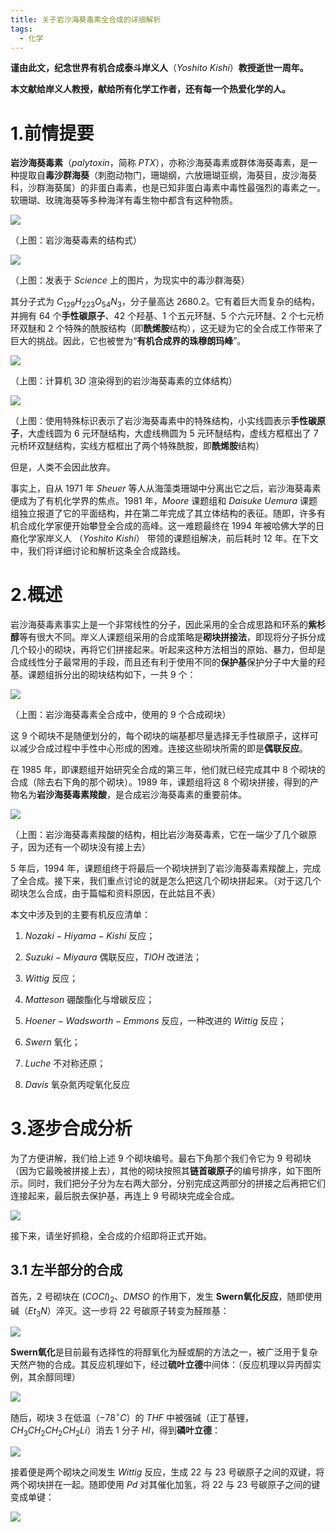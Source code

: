 ```yaml
---
title: 关于岩沙海葵毒素全合成的详细解析
tags:
  - 化学
---
```

**谨由此文，纪念世界有机合成泰斗岸义人**（$Yoshito~Kishi$）**教授逝世一周年。**

**本文献给岸义人教授，献给所有化学工作者，还有每一个热爱化学的人。**

# 1.前情提要

**岩沙海葵毒素**（$palytoxin$，简称 $PTX$），亦称沙海葵毒素或群体海葵毒素，是一种提取自**毒沙群海葵**（刺胞动物门，珊瑚纲，六放珊瑚亚纲，海葵目，皮沙海葵科，沙群海葵属）的非蛋白毒素，也是已知非蛋白毒素中毒性最强烈的毒素之一。软珊瑚、玫瑰海葵等多种海洋有毒生物中都含有这种物质。

![](https://cdn.luogu.com.cn/upload/image_hosting/dc75obrw.png)

（上图：岩沙海葵毒素的结构式）

![](https://cdn.luogu.com.cn/upload/image_hosting/xtagkjbu.png)

（上图：发表于 $Science$ 上的图片，为现实中的毒沙群海葵）

其分子式为 $C_{129}H_{223}O_{54}N_{3}$，分子量高达 $2680.2$。它有着巨大而复杂的结构，并拥有 $64$ 个**手性碳原子**、$42$ 个羟基、$1$ 个五元环醚、$5$ 个六元环醚、$2$ 个七元桥环双醚和 $2$ 个特殊的酰胺结构（即**酰烯胺**结构），这无疑为它的全合成工作带来了巨大的挑战。因此，它也被誉为“**有机合成界的珠穆朗玛峰**”。

![](https://cdn.luogu.com.cn/upload/image_hosting/porwg6uk.png)

（上图：计算机 $3D$ 渲染得到的岩沙海葵毒素的立体结构）

![](https://cdn.luogu.com.cn/upload/image_hosting/65y00sep.png)

（上图：使用特殊标识表示了岩沙海葵毒素中的特殊结构，小实线圆表示**手性碳原子**，大虚线圆为 $6$ 元环醚结构，大虚线椭圆为 $5$ 元环醚结构，虚线方框框出了 $7$ 元桥环双醚结构，实线方框框出了两个特殊酰胺，即**酰烯胺**结构）

但是，人类不会因此放弃。

事实上，自从 $1971$ 年 $Sheuer$ 等人从海藻类珊瑚中分离出它之后，岩沙海葵毒素便成为了有机化学界的焦点。$1981$ 年，$Moore$ 课题组和 $Daisuke~Uemura$ 课题组独立报道了它的平面结构，并在第二年完成了其立体结构的表征。随即，许多有机合成化学家便开始攀登全合成的高峰。这一难题最终在 $1994$ 年被哈佛大学的日裔化学家岸义人 （$Yoshito~Kishi$） 带领的课题组解决，前后耗时 $12$ 年。在下文中，我们将详细讨论和解析这条全合成路线。

# 2.概述

岩沙海葵毒素事实上是一个非常线性的分子，因此采用的全合成思路和环系的**紫杉醇**等有很大不同。岸义人课题组采用的合成策略是**砌块拼接法**，即现将分子拆分成几个较小的砌块，再将它们拼接起来。听起来这种方法相当的原始、暴力，但却是合成线性分子最常用的手段，而且还有利于使用不同的**保护基**保护分子中大量的羟基。课题组拆分出的砌块结构如下，一共 $9$ 个：

![](https://cdn.luogu.com.cn/upload/image_hosting/s4jahni8.png)

（上图：岩沙海葵毒素全合成中，使用的 $9$ 个合成砌块）

这 $9$ 个砌块不是随便划分的，每个砌块的端基都尽量选择无手性碳原子，这样可以减少合成过程中手性中心形成的困难。连接这些砌块所需的即是**偶联反应**。

在 $1985$ 年，即课题组开始研究全合成的第三年，他们就已经完成其中 $8$ 个砌块的合成（除去右下角的那个砌块）。$1989$ 年，课题组将这 $8$ 个砌块拼接，得到的产物名为**岩沙海葵毒素羧酸**，是合成岩沙海葵毒素的重要前体。

![](https://cdn.luogu.com.cn/upload/image_hosting/8kvy93xn.png)

（上图：岩沙海葵毒素羧酸的结构，相比岩沙海葵毒素，它在一端少了几个碳原子，因为还有一个砌块没有接上去）

$5$ 年后，$1994$ 年，课题组终于将最后一个砌块拼到了岩沙海葵毒素羧酸上，完成了全合成。接下来，我们重点讨论的就是怎么把这几个砌块拼起来。（对于这几个砌块怎么合成，由于篇幅和资料原因，在此姑且不表）

本文中涉及到的主要有机反应清单：

1. $Nozaki-Hiyama-Kishi$ 反应；

2. $Suzuki-Miyaura$ 偶联反应，$TlOH$ 改进法；

3. $Wittig$ 反应；

4. $Matteson$ 硼酸酯化与增碳反应；

5. $Hoener-Wadsworth-Emmons$ 反应，一种改进的 $Wittig$ 反应；

6. $Swern$ 氧化；

7. $Luche$ 不对称还原；

8. $Davis$ 氧杂氮丙啶氧化反应 

# 3.逐步合成分析

为了方便讲解，我们给上述 $9$ 个砌块编号。最右下角那个我们令它为 $9$ 号砌块（因为它最晚被拼接上去），其他的砌块按照其**链首碳原子**的编号排序，如下图所示。同时，我们把分子分为左右两大部分，分别完成这两部分的拼接之后再把它们连接起来，最后脱去保护基，再连上 $9$ 号砌块完成全合成。

![](https://cdn.luogu.com.cn/upload/image_hosting/nzy8tevy.png)

接下来，请坐好抓稳，全合成的介绍即将正式开始。

## 3.1 左半部分的合成

首先，$2$ 号砌块在 $(COCl)_{2}$、$DMSO$ 的作用下，发生 **Swern氧化反应**，随即使用碱（$Et_{3}N$）淬灭。这一步将 $22$ 号碳原子转变为醛羰基：

![](https://cdn.luogu.com.cn/upload/image_hosting/w83np45s.png)

**Swern氧化**是目前最有选择性的将醇氧化为醛或酮的方法之一，被广泛用于复杂天然产物的合成。其反应机理如下，经过**硫叶立德**中间体：（反应机理以异丙醇实例，其余醇同理）

![](https://cdn.luogu.com.cn/upload/image_hosting/kz8vkj6y.png)

随后，砌块 $3$ 在低温（$-78^{\circ}C$）的 $THF$ 中被强碱（正丁基锂，$CH_{3}CH_{2}CH_{2}CH_{2}Li$）消去 $1$ 分子 $HI$，得到**磷叶立德**：

![](https://cdn.luogu.com.cn/upload/image_hosting/0fqxjjum.png)

接着便是两个砌块之间发生 $Wittig$ 反应，生成 $22$ 与 $23$ 号碳原子之间的双键，将两个砌块拼在一起。随即使用 $Pd$ 对其催化加氢，将 $22$ 与 $23$ 号碳原子之间的键变成单键：

![](https://cdn.luogu.com.cn/upload/image_hosting/tm06zm6i.png)